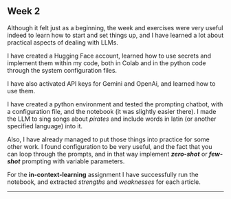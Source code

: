 
## Week 2

Although it felt just as a beginning, the week and exercises were very useful indeed to learn how to start and set things up, and I have learned a lot about practical aspects of dealing with LLMs.

I have created a Hugging Face account, learned how to use secrets and implement them within my code, both in Colab and in the python code through the system configuration files.

I have also activated API keys for Gemini and OpenAi, and learned how to use them.

I have created a python environment and tested the prompting chatbot, with a configuration file, and the notebook (it was slightly easier there). I made the LLM to sing songs about *pirates* and include words in latin (or another specified language) into it.

Also, I have already managed to put those things into practice for some other work. I found configuration to be very useful, and the fact that you can loop through the prompts, and in that way implement ***zero-shot*** or ***few-shot*** prompting with variable parameters.

For the **in-context-learning** assignment I have successfully run the notebook, and extracted *strengths* and *weaknesses* for each article. 

---